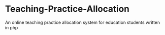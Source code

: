 # Teaching-Practice-Allocation
An online teaching practice allocation system for education students written in php
